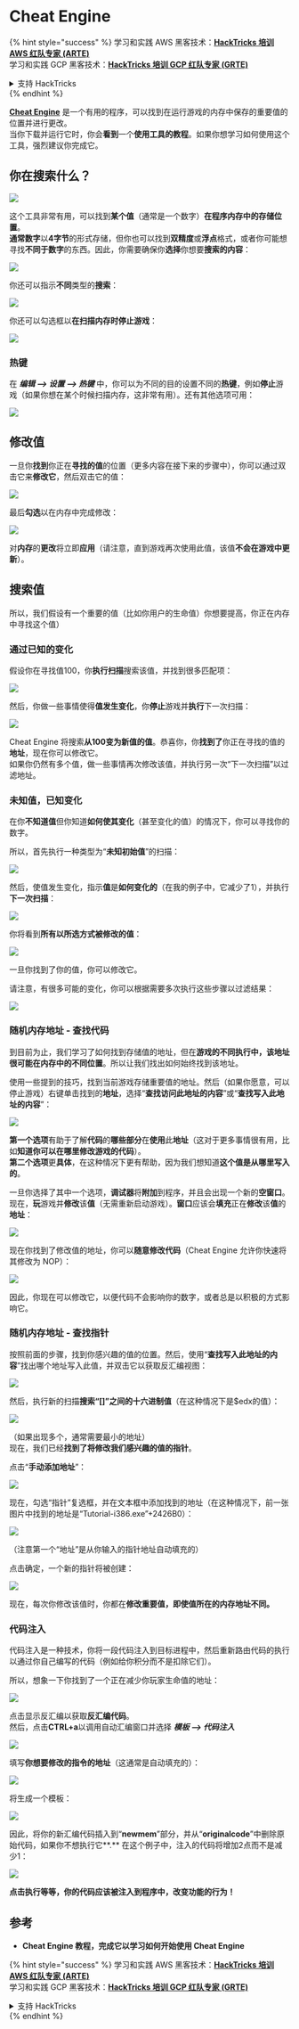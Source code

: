 # Cheat Engine

{% hint style="success" %}
学习和实践 AWS 黑客技术：<img src="../../.gitbook/assets/arte.png" alt="" data-size="line">[**HackTricks 培训 AWS 红队专家 (ARTE)**](https://training.hacktricks.xyz/courses/arte)<img src="../../.gitbook/assets/arte.png" alt="" data-size="line">\
学习和实践 GCP 黑客技术：<img src="../../.gitbook/assets/grte.png" alt="" data-size="line">[**HackTricks 培训 GCP 红队专家 (GRTE)**<img src="../../.gitbook/assets/grte.png" alt="" data-size="line">](https://training.hacktricks.xyz/courses/grte)

<details>

<summary>支持 HackTricks</summary>

* 查看 [**订阅计划**](https://github.com/sponsors/carlospolop)!
* **加入** 💬 [**Discord 群组**](https://discord.gg/hRep4RUj7f) 或 [**Telegram 群组**](https://t.me/peass) 或 **关注** 我们的 **Twitter** 🐦 [**@hacktricks\_live**](https://twitter.com/hacktricks_live)**.**
* **通过向** [**HackTricks**](https://github.com/carlospolop/hacktricks) 和 [**HackTricks Cloud**](https://github.com/carlospolop/hacktricks-cloud) GitHub 仓库提交 PR 分享黑客技巧。

</details>
{% endhint %}

[**Cheat Engine**](https://www.cheatengine.org/downloads.php) 是一个有用的程序，可以找到在运行游戏的内存中保存的重要值的位置并进行更改。\
当你下载并运行它时，你会**看到**一个**使用工具的教程**。如果你想学习如何使用这个工具，强烈建议你完成它。

## 你在搜索什么？

![](<../../.gitbook/assets/image (762).png>)

这个工具非常有用，可以找到**某个值**（通常是一个数字）**在程序内存中的存储位置**。\
**通常数字**以**4字节**的形式存储，但你也可以找到**双精度**或**浮点**格式，或者你可能想寻找**不同于数字**的东西。因此，你需要确保你**选择**你想要**搜索的内容**：

![](<../../.gitbook/assets/image (324).png>)

你还可以指示**不同**类型的**搜索**：

![](<../../.gitbook/assets/image (311).png>)

你还可以勾选框以**在扫描内存时停止游戏**：

![](<../../.gitbook/assets/image (1052).png>)

### 热键

在 _**编辑 --> 设置 --> 热键**_ 中，你可以为不同的目的设置不同的**热键**，例如**停止**游戏（如果你想在某个时候扫描内存，这非常有用）。还有其他选项可用：

![](<../../.gitbook/assets/image (864).png>)

## 修改值

一旦你**找到**你正在**寻找的值**的位置（更多内容在接下来的步骤中），你可以通过双击它来**修改它**，然后双击它的值：

![](<../../.gitbook/assets/image (563).png>)

最后**勾选**以在内存中完成修改：

![](<../../.gitbook/assets/image (385).png>)

对**内存**的**更改**将立即**应用**（请注意，直到游戏再次使用此值，该值**不会在游戏中更新**）。

## 搜索值

所以，我们假设有一个重要的值（比如你用户的生命值）你想要提高，你正在内存中寻找这个值）

### 通过已知的变化

假设你在寻找值100，你**执行扫描**搜索该值，并找到很多匹配项：

![](<../../.gitbook/assets/image (108).png>)

然后，你做一些事情使得**值发生变化**，你**停止**游戏并**执行**下一次扫描：

![](<../../.gitbook/assets/image (684).png>)

Cheat Engine 将搜索**从100变为新值的值**。恭喜你，你**找到了**你正在寻找的值的**地址**，现在你可以修改它。\
如果你仍然有多个值，做一些事情再次修改该值，并执行另一次“下一次扫描”以过滤地址。

### 未知值，已知变化

在你**不知道值**但你知道**如何使其变化**（甚至变化的值）的情况下，你可以寻找你的数字。

所以，首先执行一种类型为“**未知初始值**”的扫描：

![](<../../.gitbook/assets/image (890).png>)

然后，使值发生变化，指示**值**是**如何变化的**（在我的例子中，它减少了1），并执行**下一次扫描**：

![](<../../.gitbook/assets/image (371).png>)

你将看到**所有以所选方式被修改的值**：

![](<../../.gitbook/assets/image (569).png>)

一旦你找到了你的值，你可以修改它。

请注意，有很多可能的变化，你可以根据需要多次执行这些步骤以过滤结果：

![](<../../.gitbook/assets/image (574).png>)

### 随机内存地址 - 查找代码

到目前为止，我们学习了如何找到存储值的地址，但在**游戏的不同执行中，该地址很可能在内存中的不同位置**。所以让我们找出如何始终找到该地址。

使用一些提到的技巧，找到当前游戏存储重要值的地址。然后（如果你愿意，可以停止游戏）右键单击找到的**地址**，选择“**查找访问此地址的内容**”或“**查找写入此地址的内容**”：

![](<../../.gitbook/assets/image (1067).png>)

**第一个选项**有助于了解**代码**的**哪些部分**在**使用**此**地址**（这对于更多事情很有用，比如**知道你可以在哪里修改游戏的代码**）。\
**第二个选项**更**具体**，在这种情况下更有帮助，因为我们想知道**这个值是从哪里写入的**。

一旦你选择了其中一个选项，**调试器**将**附加**到程序，并且会出现一个新的**空窗口**。现在，**玩**游戏并**修改**该**值**（无需重新启动游戏）。**窗口**应该会**填充**正在**修改**该**值**的**地址**：

![](<../../.gitbook/assets/image (91).png>)

现在你找到了修改值的地址，你可以**随意修改代码**（Cheat Engine 允许你快速将其修改为 NOP）：

![](<../../.gitbook/assets/image (1057).png>)

因此，你现在可以修改它，以便代码不会影响你的数字，或者总是以积极的方式影响它。

### 随机内存地址 - 查找指针

按照前面的步骤，找到你感兴趣的值的位置。然后，使用“**查找写入此地址的内容**”找出哪个地址写入此值，并双击它以获取反汇编视图：

![](<../../.gitbook/assets/image (1039).png>)

然后，执行新的扫描**搜索“\[]”之间的十六进制值**（在这种情况下是$edx的值）：

![](<../../.gitbook/assets/image (994).png>)

（如果出现多个，通常需要最小的地址）\
现在，我们已经**找到了将修改我们感兴趣的值的指针**。

点击“**手动添加地址**”：

![](<../../.gitbook/assets/image (990).png>)

现在，勾选“指针”复选框，并在文本框中添加找到的地址（在这种情况下，前一张图片中找到的地址是“Tutorial-i386.exe”+2426B0）：

![](<../../.gitbook/assets/image (392).png>)

（注意第一个“地址”是从你输入的指针地址自动填充的）

点击确定，一个新的指针将被创建：

![](<../../.gitbook/assets/image (308).png>)

现在，每次你修改该值时，你都在**修改重要值，即使值所在的内存地址不同。**

### 代码注入

代码注入是一种技术，你将一段代码注入到目标进程中，然后重新路由代码的执行以通过你自己编写的代码（例如给你积分而不是扣除它们）。

所以，想象一下你找到了一个正在减少你玩家生命值的地址：

![](<../../.gitbook/assets/image (203).png>)

点击显示反汇编以获取**反汇编代码**。\
然后，点击**CTRL+a**以调用自动汇编窗口并选择 _**模板 --> 代码注入**_

![](<../../.gitbook/assets/image (902).png>)

填写**你想要修改的指令的地址**（这通常是自动填充的）：

![](<../../.gitbook/assets/image (744).png>)

将生成一个模板：

![](<../../.gitbook/assets/image (944).png>)

因此，将你的新汇编代码插入到“**newmem**”部分，并从“**originalcode**”中删除原始代码，如果你不想执行它\*\*.\*\* 在这个例子中，注入的代码将增加2点而不是减少1：

![](<../../.gitbook/assets/image (521).png>)

**点击执行等等，你的代码应该被注入到程序中，改变功能的行为！**

## **参考**

* **Cheat Engine 教程，完成它以学习如何开始使用 Cheat Engine**

{% hint style="success" %}
学习和实践 AWS 黑客技术：<img src="../../.gitbook/assets/arte.png" alt="" data-size="line">[**HackTricks 培训 AWS 红队专家 (ARTE)**](https://training.hacktricks.xyz/courses/arte)<img src="../../.gitbook/assets/arte.png" alt="" data-size="line">\
学习和实践 GCP 黑客技术：<img src="../../.gitbook/assets/grte.png" alt="" data-size="line">[**HackTricks 培训 GCP 红队专家 (GRTE)**<img src="../../.gitbook/assets/grte.png" alt="" data-size="line">](https://training.hacktricks.xyz/courses/grte)

<details>

<summary>支持 HackTricks</summary>

* 查看 [**订阅计划**](https://github.com/sponsors/carlospolop)!
* **加入** 💬 [**Discord 群组**](https://discord.gg/hRep4RUj7f) 或 [**Telegram 群组**](https://t.me/peass) 或 **关注** 我们的 **Twitter** 🐦 [**@hacktricks\_live**](https://twitter.com/hacktricks_live)**.**
* **通过向** [**HackTricks**](https://github.com/carlospolop/hacktricks) 和 [**HackTricks Cloud**](https://github.com/carlospolop/hacktricks-cloud) GitHub 仓库提交 PR 分享黑客技巧。

</details>
{% endhint %}
